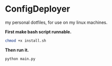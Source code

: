 ConfigDeployer
=======

my personal dotfiles, for use on my linux machines.

__First make bash script runnable.__
``` bash
chmod +x install.sh
```

__Then run it.__
```bash
python main.py
```

